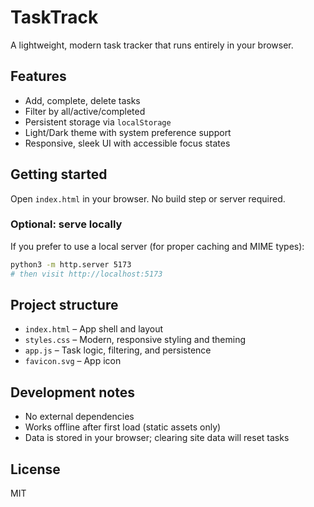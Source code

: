 # TaskTrack

A lightweight, modern task tracker that runs entirely in your browser.

## Features

- Add, complete, delete tasks
- Filter by all/active/completed
- Persistent storage via `localStorage`
- Light/Dark theme with system preference support
- Responsive, sleek UI with accessible focus states

## Getting started

Open `index.html` in your browser. No build step or server required.

### Optional: serve locally

If you prefer to use a local server (for proper caching and MIME types):

```bash
python3 -m http.server 5173
# then visit http://localhost:5173
```

## Project structure

- `index.html` – App shell and layout
- `styles.css` – Modern, responsive styling and theming
- `app.js` – Task logic, filtering, and persistence
- `favicon.svg` – App icon

## Development notes

- No external dependencies
- Works offline after first load (static assets only)
- Data is stored in your browser; clearing site data will reset tasks

## License

MIT